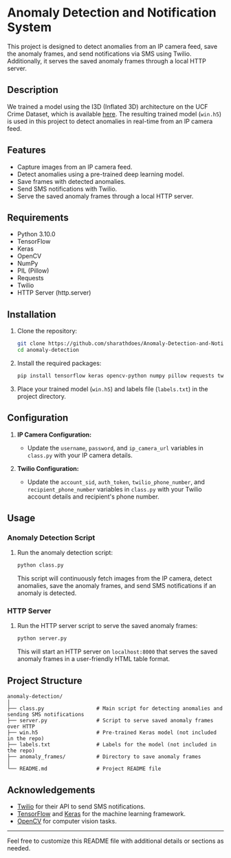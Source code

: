 
# Anomaly Detection and Notification System

This project is designed to detect anomalies from an IP camera feed, save the anomaly frames, and send notifications via SMS using Twilio. Additionally, it serves the saved anomaly frames through a local HTTP server.

## Description

We trained a model using the I3D (Inflated 3D) architecture on the UCF Crime Dataset, which is available [here](https://www.kaggle.com/datasets/odins0n/ucf-crime-dataset). The resulting trained model (`win.h5`) is used in this project to detect anomalies in real-time from an IP camera feed.

## Features

- Capture images from an IP camera feed.
- Detect anomalies using a pre-trained deep learning model.
- Save frames with detected anomalies.
- Send SMS notifications with Twilio.
- Serve the saved anomaly frames through a local HTTP server.

## Requirements

- Python 3.10.0
- TensorFlow
- Keras
- OpenCV
- NumPy
- PIL (Pillow)
- Requests
- Twilio
- HTTP Server (http.server)

## Installation

1. Clone the repository:
    ```sh
    git clone https://github.com/sharathdoes/Anomaly-Detection-and-Notification-System.git
    cd anomaly-detection
    ```

2. Install the required packages:
    ```sh
    pip install tensorflow keras opencv-python numpy pillow requests twilio
    ```

3. Place your trained model (`win.h5`) and labels file (`labels.txt`) in the project directory.

## Configuration

1. **IP Camera Configuration:**
    - Update the `username`, `password`, and `ip_camera_url` variables in `class.py` with your IP camera details.

2. **Twilio Configuration:**
    - Update the `account_sid`, `auth_token`, `twilio_phone_number`, and `recipient_phone_number` variables in `class.py` with your Twilio account details and recipient's phone number.

## Usage

### Anomaly Detection Script

1. Run the anomaly detection script:
    ```sh
    python class.py
    ```

    This script will continuously fetch images from the IP camera, detect anomalies, save the anomaly frames, and send SMS notifications if an anomaly is detected.

### HTTP Server

1. Run the HTTP server script to serve the saved anomaly frames:
    ```sh
    python server.py
    ```

    This will start an HTTP server on `localhost:8000` that serves the saved anomaly frames in a user-friendly HTML table format.

## Project Structure

```
anomaly-detection/
│
├── class.py                 # Main script for detecting anomalies and sending SMS notifications
├── server.py                # Script to serve saved anomaly frames over HTTP
├── win.h5                   # Pre-trained Keras model (not included in the repo)
├── labels.txt               # Labels for the model (not included in the repo)
├── anomaly_frames/          # Directory to save anomaly frames
│
└── README.md                # Project README file
```

## Acknowledgements

- [Twilio](https://www.twilio.com/) for their API to send SMS notifications.
- [TensorFlow](https://www.tensorflow.org/) and [Keras](https://keras.io/) for the machine learning framework.
- [OpenCV](https://opencv.org/) for computer vision tasks.

---

Feel free to customize this README file with additional details or sections as needed.
